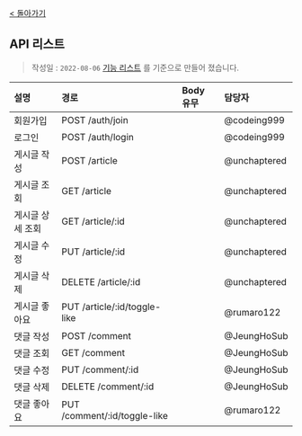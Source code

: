 [< 돌아가기](./README.md)

## API 리스트

> 작성일 : `2022-08-06`
> [기능 리스트](./%EA%B8%B0%EB%8A%A5%20%EB%A6%AC%EC%8A%A4%ED%8A%B8.md) 를 기준으로 만들어 졌습니다.

| 설명              | 경로                          | Body 유무 | 담당자 |
| :--------------- | :---------------------------- | :-------- | :---- |
| 회원가입          | POST /auth/join               | | @codeing999 |
| 로그인            | POST /auth/login              | | @codeing999 |
| 게시글 작성       | POST /article                 | | @unchaptered |
| 게시글 조회       | GET /article                  | | @unchaptered |
| 게시글 상세 조회  | GET /article/:id              | | @unchaptered |
| 게시글 수정       | PUT /article/:id              | | @unchaptered |
| 게시글 삭제       | DELETE /article/:id           | | @unchaptered |
| 게시글 좋아요     | PUT /article/:id/toggle-like  | | @rumaro122  |
| 댓글 작성         | POST /comment                 | | @JeungHoSub |
| 댓글 조회         | GET /comment                  | | @JeungHoSub |
| 댓글 수정         | PUT /comment/:id              | | @JeungHoSub |
| 댓글 삭제         | DELETE /comment/:id           | | @JeungHoSub |
| 댓글 좋아요       | PUT /comment/:id/toggle-like  | | @rumaro122  |